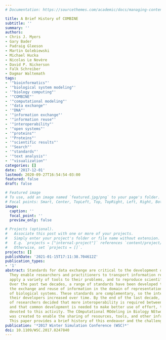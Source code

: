```yaml
---
# Documentation: https://sourcethemes.com/academic/docs/managing-content/

title: A Brief History of COMBINE
subtitle: ''
summary: ''
authors:
- Chris J. Myers
- Gary Bader
- Padraig Gleeson
- Martin Golebiewski
- Michael Hucka
- Nicolas Le Novère
- David P. Nickerson
- Falk Schreiber
- Dagmar Waltemath
tags:
- '"bioinformatics"'
- '"biological system modeling"'
- '"biology computing"'
- '"COMBINE"'
- '"computational modeling"'
- '"data exchange"'
- '"DNA"'
- '"information exchange"'
- '"information reuse"'
- '"interoperability"'
- '"open systems"'
- '"proteins"'
- '"Proteins"'
- '"scientific results"'
- '"Search"'
- '"standards"'
- '"text analysis"'
- '"visualization"'
categories: []
date: '2017-12-01'
lastmod: 2020-09-27T16:54:54-03:00
featured: false
draft: false

# Featured image
# To use, add an image named `featured.jpg/png` to your page's folder.
# Focal points: Smart, Center, TopLeft, Top, TopRight, Left, Right, BottomLeft, Bottom, BottomRight.
image:
  caption: ''
  focal_point: ''
  preview_only: false

# Projects (optional).
#   Associate this post with one or more of your projects.
#   Simply enter your project's folder or file name without extension.
#   E.g. `projects = ["internal-project"]` references `content/project/deep-learning/index.md`.
#   Otherwise, set `projects = []`.
projects: []
publishDate: '2021-01-15T17:11:38.704612Z'
publication_types:
- '1'
abstract: Standards for data exchange are critical to the development of any field.
  They enable researchers and practitioners to transport information reliably, to
  apply a variety of tools to their problems, and to reproduce scientific results.
  Over the past two decades, a range of standards have been developed to facilitate
  the exchange and reuse of information in the domain of representation and modeling
  of biological systems. These standards are complementary, so the interactions between
  their developers increased over time. By the end of the last decade, the community
  of researchers decided that more interoperability is required between the standards,
  and that common development is needed to make better use of effort, time, and money
  devoted to this activity. The COmputational MOdeling in Biology NEtwork (COMBINE)
  was created to enable the sharing of resources, tools, and other infrastructure.
  This paper provides a brief history of this endeavor and the challenges that remain.
publication: '*2017 Winter Simulation Conference (WSC)*'
doi: 10.1109/WSC.2017.8247840
---
```

